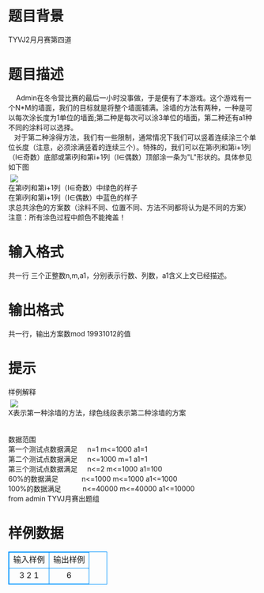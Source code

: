 # 

 
 # 题目背景 
TYVJ2月月赛第四道 

 
 # 题目描述 
&nbsp;&nbsp;&nbsp;&nbsp;Admin在冬令营比赛的最后一小时没事做，于是便有了本游戏。这个游戏有一个N*M的墙面，我们的目标就是将整个墙面铺满。涂墙的方法有两种，一种是可以每次涂长度为1单位的墙面;第二种是每次可以涂3单位的墙面，第二种还有a1种不同的涂料可以选择。<BR>&nbsp;&nbsp;&nbsp;对于第二种涂得方法，我们有一些限制，通常情况下我们可以竖着连续涂三个单位长度（注意，必须涂满竖着的连续三个）。特殊的，我们可以在第i列和第i+1列（I∈奇数）底部或第i列和第i+1列（I∈偶数）顶部涂一条为"L"形状的。具体参见如下图<BR>&nbsp;<img src="/source/joyoi/tyvj-1278/img/aHR0cDovL3d3dy5qb3lvaS5jbi9wcm9ibGVtL3R5dmotMTI3OC8mbmJzcDtodHRwOi8vd3d3LnR5dmouY246ODA4MC9wcm9ibGVtaW1nLzEyNzgtMS5qcGc=.jpg" border=0 align=middle><BR>在第i列和第i+1列（I∈奇数）中绿色的样子<BR>在第i列和第i+1列（I∈偶数）中蓝色的样子<BR>求总共涂色的方案数（涂料不同、位置不同、方法不同都将认为是不同的方案）<BR>注意：所有涂色过程中颜色不能掩盖！<BR> 

 
 # 输入格式 
共一行&nbsp;三个正整数n,m,a1，分别表示行数、列数，a1含义上文已经描述。 

 
 # 输出格式 
共一行，输出方案数mod&nbsp;19931012的值 

 
 # 提示 
样例解释<BR>&nbsp;<img src="/source/joyoi/tyvj-1278/img/aHR0cDovL3d3dy5qb3lvaS5jbi9wcm9ibGVtL3R5dmotMTI3OC8mbmJzcDtodHRwOi8vd3d3LnR5dmouY246ODA4MC9wcm9ibGVtaW1nLzEyNzgtMi5qcGc=.jpg" border=0 align=middle><BR>X表示第一种涂墙的方法，绿色线段表示第二种涂墙的方案<BR><BR><BR>数据范围<BR>第一个测试点数据满足&nbsp;&nbsp;&nbsp;&nbsp;&nbsp;n=1&nbsp;m&lt;=1000&nbsp;a1=1<BR>第二个测试点数据满足&nbsp;&nbsp;&nbsp;&nbsp;&nbsp;n&lt;=1000&nbsp;m=1&nbsp;a1=1<BR>第三个测试点数据满足&nbsp;&nbsp;&nbsp;&nbsp;&nbsp;n&lt;=2&nbsp;m&lt;=1000&nbsp;a1=100<BR>60%的数据满足&nbsp;&nbsp;&nbsp;&nbsp;&nbsp;&nbsp;&nbsp;&nbsp;&nbsp;&nbsp;&nbsp;&nbsp;n&lt;=1000&nbsp;m&lt;=1000&nbsp;a1&lt;=1000<BR>100%的数据满足&nbsp;&nbsp;&nbsp;&nbsp;&nbsp;&nbsp;&nbsp;&nbsp;&nbsp;&nbsp;&nbsp;n&lt;=40000&nbsp;m&lt;=40000&nbsp;a1&lt;=10000<BR>from&nbsp;admin&nbsp;TYVJ月赛出题组 
# 样例数据
<style>
        table,table tr th, table tr td { border:1px solid #0094ff; }
        table { width: 200px; min-height: 25px; line-height: 25px; text-align: center; border-collapse: collapse;}   
    </style>
<table>
	<tr>
		<td>输入样例</td>
		<td>输出样例</td>
	</tr>
<tr><td>3 2 1</td><td>6
</td></tr></table>
